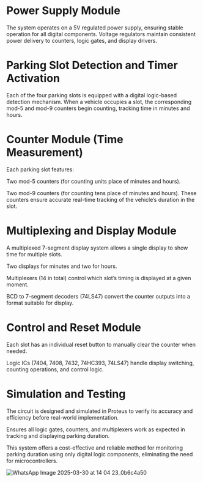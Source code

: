 # Power Supply Module
The system operates on a 5V regulated power supply, ensuring stable operation for all digital components. Voltage regulators maintain consistent power delivery to counters, logic gates, and display drivers.

# Parking Slot Detection and Timer Activation
Each of the four parking slots is equipped with a digital logic-based detection mechanism. When a vehicle occupies a slot, the corresponding mod-5 and mod-9 counters begin counting, tracking time in minutes and hours.

# Counter Module (Time Measurement)
Each parking slot features:

Two mod-5 counters (for counting units place of minutes and hours).

Two mod-9 counters (for counting tens place of minutes and hours).
These counters ensure accurate real-time tracking of the vehicle’s duration in the slot.

# Multiplexing and Display Module
A multiplexed 7-segment display system allows a single display to show time for multiple slots.

Two displays for minutes and two for hours.

Multiplexers (14 in total) control which slot’s timing is displayed at a given moment.

BCD to 7-segment decoders (74LS47) convert the counter outputs into a format suitable for display.

# Control and Reset Module
Each slot has an individual reset button to manually clear the counter when needed.

Logic ICs (7404, 7408, 7432, 74HC393, 74LS47) handle display switching, counting operations, and control logic.

# Simulation and Testing
The circuit is designed and simulated in Proteus to verify its accuracy and efficiency before real-world implementation.

Ensures all logic gates, counters, and multiplexers work as expected in tracking and displaying parking duration.

This system offers a cost-effective and reliable method for monitoring parking duration using only digital logic components, eliminating the need for microcontrollers.

![WhatsApp Image 2025-03-30 at 14 04 23_0b6c4a50](https://github.com/user-attachments/assets/89f298cd-9092-4bb4-8901-5cbc075f3a40)
